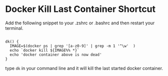 # Docker Kill Last Container Shortcut

Add the following snippet to your .zshrc or .bashrc and then restart your terminal.

<code>
dk() {  
  IMAGE=$(docker ps | grep '[a-z0-9]' | grep -m 1 '^\w'  )  
  echo `docker kill ${IMAGE%% *}`  
  echo 'docker container above is now dead'  
}  
</code>

type <code>dk</code> in your command line and it will kill the last started docker container.
